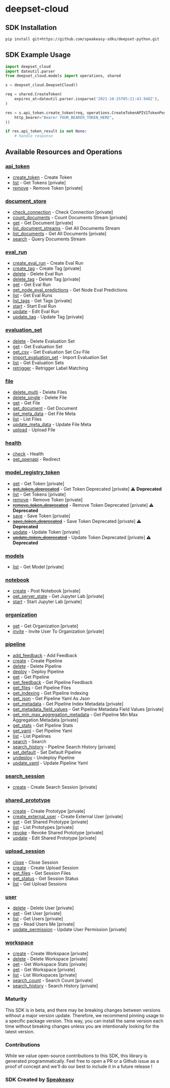 # deepset-cloud

<!-- Start SDK Installation -->
## SDK Installation

```bash
pip install git+https://github.com/speakeasy-sdks/deepset-python.git
```
<!-- End SDK Installation -->

## SDK Example Usage
<!-- Start SDK Example Usage -->
```python
import deepset_cloud
import dateutil.parser
from deepset_cloud.models import operations, shared

s = deepset_cloud.DeepsetCloud()

req = shared.CreateToken(
    expires_at=dateutil.parser.isoparse('2021-10-25T05:21:43.948Z'),
)

res = s.api_token.create_token(req, operations.CreateTokenAPIV1TokenPostSecurity(
    http_bearer="Bearer YOUR_BEARER_TOKEN_HERE",
))

if res.api_token_result is not None:
    # handle response
```
<!-- End SDK Example Usage -->

<!-- Start SDK Available Operations -->
## Available Resources and Operations


### [api_token](docs/apitoken/README.md)

* [create_token](docs/apitoken/README.md#create_token) - Create Token
* [list](docs/apitoken/README.md#list) - Get Tokens [private]
* [remove](docs/apitoken/README.md#remove) - Remove Token [private]

### [document_store](docs/documentstore/README.md)

* [check_connection](docs/documentstore/README.md#check_connection) - Check Connection [private]
* [count_documents](docs/documentstore/README.md#count_documents) - Count Documents Stream [private]
* [get](docs/documentstore/README.md#get) - Get Document [private]
* [list_document_streams](docs/documentstore/README.md#list_document_streams) - Get All Documents Stream
* [list_documents](docs/documentstore/README.md#list_documents) - Get All Documents [private]
* [search](docs/documentstore/README.md#search) - Query Documents Stream

### [eval_run](docs/evalrun/README.md)

* [create_eval_run](docs/evalrun/README.md#create_eval_run) - Create Eval Run
* [create_tag](docs/evalrun/README.md#create_tag) - Create Tag [private]
* [delete](docs/evalrun/README.md#delete) - Delete Eval Run
* [delete_tag](docs/evalrun/README.md#delete_tag) - Delete Tag [private]
* [get](docs/evalrun/README.md#get) - Get Eval Run
* [get_node_eval_predictions](docs/evalrun/README.md#get_node_eval_predictions) - Get Node Eval Predictions
* [list](docs/evalrun/README.md#list) - Get Eval Runs
* [list_tags](docs/evalrun/README.md#list_tags) - Get Tags [private]
* [start](docs/evalrun/README.md#start) - Start Eval Run
* [update](docs/evalrun/README.md#update) - Edit Eval Run
* [update_tag](docs/evalrun/README.md#update_tag) - Update Tag [private]

### [evaluation_set](docs/evaluationset/README.md)

* [delete](docs/evaluationset/README.md#delete) - Delete Evaluation Set
* [get](docs/evaluationset/README.md#get) - Get Evaluation Set
* [get_csv](docs/evaluationset/README.md#get_csv) - Get Evaluation Set Csv File
* [import_evaluation_set](docs/evaluationset/README.md#import_evaluation_set) - Import Evaluation Set
* [list](docs/evaluationset/README.md#list) - Get Evaluation Sets
* [retrigger](docs/evaluationset/README.md#retrigger) - Retrigger Label Matching

### [file](docs/file/README.md)

* [delete_multi](docs/file/README.md#delete_multi) - Delete Files
* [delete_single](docs/file/README.md#delete_single) - Delete File
* [get](docs/file/README.md#get) - Get File
* [get_document](docs/file/README.md#get_document) - Get Document
* [get_meta_data](docs/file/README.md#get_meta_data) - Get File Meta
* [list](docs/file/README.md#list) - List Files
* [update_meta_data](docs/file/README.md#update_meta_data) - Update File Meta
* [upload](docs/file/README.md#upload) - Upload File

### [health](docs/health/README.md)

* [check](docs/health/README.md#check) - Health
* [get_openapi](docs/health/README.md#get_openapi) - Redirect

### [model_registry_token](docs/modelregistrytoken/README.md)

* [get](docs/modelregistrytoken/README.md#get) - Get Token [private]
* [~~get_token_deprecated~~](docs/modelregistrytoken/README.md#get_token_deprecated) - Get Token Deprecated [private] :warning: **Deprecated**
* [list](docs/modelregistrytoken/README.md#list) - Get Tokens [private]
* [remove](docs/modelregistrytoken/README.md#remove) - Remove Token [private]
* [~~remove_token_deprecated~~](docs/modelregistrytoken/README.md#remove_token_deprecated) - Remove Token Deprecated [private] :warning: **Deprecated**
* [save](docs/modelregistrytoken/README.md#save) - Save Token [private]
* [~~save_token_deprecated~~](docs/modelregistrytoken/README.md#save_token_deprecated) - Save Token Deprecated [private] :warning: **Deprecated**
* [update](docs/modelregistrytoken/README.md#update) - Update Token [private]
* [~~update_token_deprecated~~](docs/modelregistrytoken/README.md#update_token_deprecated) - Update Token Deprecated [private] :warning: **Deprecated**

### [models](docs/models/README.md)

* [list](docs/models/README.md#list) - Get Model [private]

### [notebook](docs/notebook/README.md)

* [create](docs/notebook/README.md#create) - Post Notebook [private]
* [get_server_state](docs/notebook/README.md#get_server_state) - Get Jupyter Lab [private]
* [start](docs/notebook/README.md#start) - Start Jupyter Lab [private]

### [organization](docs/organization/README.md)

* [get](docs/organization/README.md#get) - Get Organization [private]
* [invite](docs/organization/README.md#invite) - Invite User To Organization [private]

### [pipeline](docs/pipeline/README.md)

* [add_feedback](docs/pipeline/README.md#add_feedback) - Add Feedback
* [create](docs/pipeline/README.md#create) - Create Pipeline
* [delete](docs/pipeline/README.md#delete) - Delete Pipeline
* [deploy](docs/pipeline/README.md#deploy) - Deploy Pipeline
* [get](docs/pipeline/README.md#get) - Get Pipeline
* [get_feedback](docs/pipeline/README.md#get_feedback) - Get Pipeline Feedback
* [get_files](docs/pipeline/README.md#get_files) - Get Pipeline Files
* [get_indexing](docs/pipeline/README.md#get_indexing) - Get Pipeline Indexing
* [get_json](docs/pipeline/README.md#get_json) - Get Pipeline Yaml As Json
* [get_metadata](docs/pipeline/README.md#get_metadata) - Get Pipeline Index Metadata [private]
* [get_metadata_field_values](docs/pipeline/README.md#get_metadata_field_values) - Get Pipeline Metadata Field Values [private]
* [get_min_max_aggregation_metadata](docs/pipeline/README.md#get_min_max_aggregation_metadata) - Get Pipeline Min Max Aggregation Metadata [private]
* [get_stats](docs/pipeline/README.md#get_stats) - Get Pipeline Stats
* [get_yaml](docs/pipeline/README.md#get_yaml) - Get Pipeline Yaml
* [list](docs/pipeline/README.md#list) - List Pipelines
* [search](docs/pipeline/README.md#search) - Search
* [search_history](docs/pipeline/README.md#search_history) - Pipeline Search History [private]
* [set_default](docs/pipeline/README.md#set_default) - Set Default Pipeline
* [undeploy](docs/pipeline/README.md#undeploy) - Undeploy Pipeline
* [update_yaml](docs/pipeline/README.md#update_yaml) - Update Pipeline Yaml

### [search_session](docs/searchsession/README.md)

* [create](docs/searchsession/README.md#create) - Create Search Session [private]

### [shared_prototype](docs/sharedprototype/README.md)

* [create](docs/sharedprototype/README.md#create) - Create Prototype [private]
* [create_external_user](docs/sharedprototype/README.md#create_external_user) - Create External User [private]
* [get](docs/sharedprototype/README.md#get) - Get Shared Prototype [private]
* [list](docs/sharedprototype/README.md#list) - List Prototypes [private]
* [revoke](docs/sharedprototype/README.md#revoke) - Revoke Shared Prototype [private]
* [update](docs/sharedprototype/README.md#update) - Edit Shared Prototype [private]

### [upload_session](docs/uploadsession/README.md)

* [close](docs/uploadsession/README.md#close) - Close Session
* [create](docs/uploadsession/README.md#create) - Create Upload Session
* [get_files](docs/uploadsession/README.md#get_files) - Get Session Files
* [get_status](docs/uploadsession/README.md#get_status) - Get Session Status
* [list](docs/uploadsession/README.md#list) - Get Upload Sessions

### [user](docs/user/README.md)

* [delete](docs/user/README.md#delete) - Delete User [private]
* [get](docs/user/README.md#get) - Get User [private]
* [list](docs/user/README.md#list) - Get Users [private]
* [me](docs/user/README.md#me) - Read Users Me [private]
* [update_permission](docs/user/README.md#update_permission) - Update User Permission [private]

### [workspace](docs/workspace/README.md)

* [create](docs/workspace/README.md#create) - Create Workspace [private]
* [delete](docs/workspace/README.md#delete) - Delete Workspace [private]
* [get](docs/workspace/README.md#get) - Get Workspace Stats [private]
* [get](docs/workspace/README.md#get) - Get Workspace [private]
* [list](docs/workspace/README.md#list) - List Workspaces [private]
* [search_count](docs/workspace/README.md#search_count) - Search Count [private]
* [search_history](docs/workspace/README.md#search_history) - Search History [private]
<!-- End SDK Available Operations -->

### Maturity

This SDK is in beta, and there may be breaking changes between versions without a major version update. Therefore, we recommend pinning usage
to a specific package version. This way, you can install the same version each time without breaking changes unless you are intentionally
looking for the latest version.

### Contributions

While we value open-source contributions to this SDK, this library is generated programmatically.
Feel free to open a PR or a Github issue as a proof of concept and we'll do our best to include it in a future release !

### SDK Created by [Speakeasy](https://docs.speakeasyapi.dev/docs/using-speakeasy/client-sdks)

